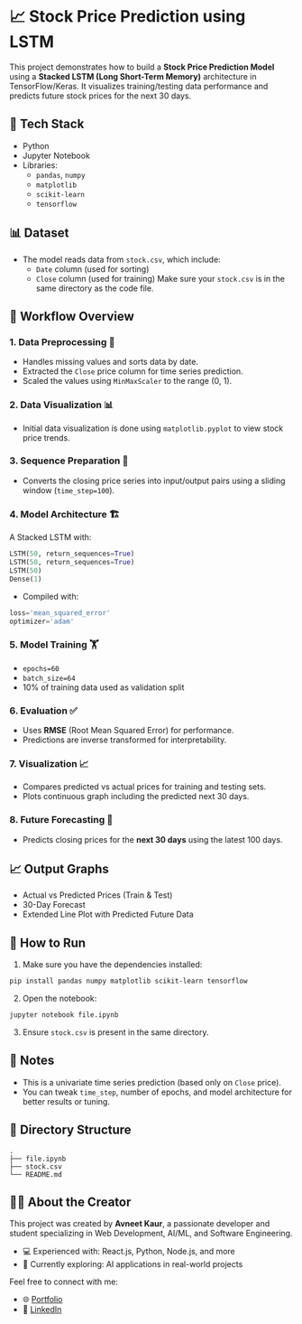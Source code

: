 
# 📈 Stock Price Prediction using LSTM

This project demonstrates how to build a **Stock Price Prediction Model** using a **Stacked LSTM (Long Short-Term Memory)** architecture in TensorFlow/Keras. It visualizes training/testing data performance and predicts future stock prices for the next 30 days.

## 🧰 Tech Stack
- Python
- Jupyter Notebook
- Libraries:
  - `pandas`, `numpy`
  - `matplotlib`
  - `scikit-learn`
  - `tensorflow`


## 📊 Dataset
- The model reads data from `stock.csv`, which include:
  - `Date` column (used for sorting)
  - `Close` column (used for training)
Make sure your `stock.csv` is in the same directory as the code file.


## 🔄 Workflow Overview

### 1. **Data Preprocessing** 🧹
- Handles missing values and sorts data by date.
- Extracted the `Close` price column for time series prediction.
- Scaled the values using `MinMaxScaler` to the range (0, 1).

### 2. **Data Visualization** 📊
- Initial data visualization is done using `matplotlib.pyplot` to view stock price trends.

### 3. **Sequence Preparation** 🧩
- Converts the closing price series into input/output pairs using a sliding window (`time_step=100`).

### 4. **Model Architecture** 🏗️
A Stacked LSTM with:
```python
LSTM(50, return_sequences=True)
LSTM(50, return_sequences=True)
LSTM(50)
Dense(1)
```

- Compiled with:
```python
loss='mean_squared_error'
optimizer='adam'
```

### 5. **Model Training** 🏋️
- `epochs=60`
- `batch_size=64`
- 10% of training data used as validation split

### 6. **Evaluation** ✅ 
- Uses **RMSE** (Root Mean Squared Error) for performance.
- Predictions are inverse transformed for interpretability.

### 7. **Visualization** 📈
- Compares predicted vs actual prices for training and testing sets.
- Plots continuous graph including the predicted next 30 days.

### 8. **Future Forecasting** 🔮
- Predicts closing prices for the **next 30 days** using the latest 100 days.



## 📈 Output Graphs
- Actual vs Predicted Prices (Train & Test)
- 30-Day Forecast
- Extended Line Plot with Predicted Future Data



## 🧪 How to Run

1. Make sure you have the dependencies installed:
```bash
pip install pandas numpy matplotlib scikit-learn tensorflow
```

2. Open the notebook:
```bash
jupyter notebook file.ipynb
```

3. Ensure `stock.csv` is present in the same directory.



## 📌 Notes
- This is a univariate time series prediction (based only on `Close` price).
- You can tweak `time_step`, number of epochs, and model architecture for better results or tuning.



## 📍 Directory Structure
```
.
├── file.ipynb
├── stock.csv
└── README.md
```



## 👩‍💻 About the Creator

This project was created by **Avneet Kaur**, a passionate developer and student specializing in Web Development, AI/ML, and Software Engineering.

- 💻 Experienced with: React.js, Python, Node.js, and more
- 🌱 Currently exploring: AI applications in real-world projects

Feel free to connect with me:
- 🌐 [Portfolio](https://avneet-kaur.framer.website)
- 💼 [LinkedIn](https://linkedin.com/in/avneet-kaur2)
